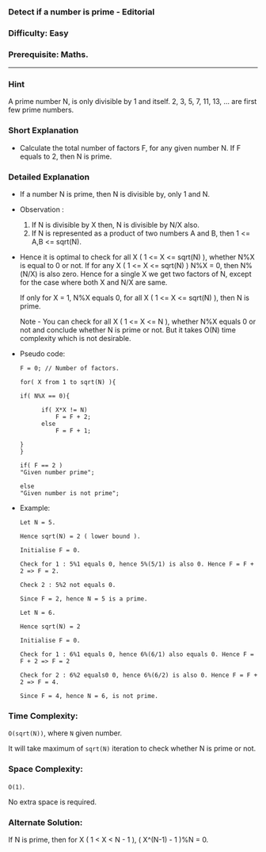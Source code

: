 ### Detect if a number is prime - Editorial

### Difficulty: Easy

### Prerequisite: Maths.
---
### Hint

A prime number N, is only divisible by 1 and itself. 2, 3, 5, 7, 11, 13, ... are first few prime numbers.

### Short Explanation

- Calculate the total number of factors F, for any given number N. If F equals to 2, then N is prime.

### Detailed Explanation

- If a number N is prime, then N is divisible by, only 1 and N.
- Observation :
    1. If N is divisible by X then, N is divisible by N/X also.
    2. If N is represented as a product of two numbers A and B, then 1 <= A,B <= sqrt(N).
- Hence it is optimal to check for all X ( 1 <= X <= sqrt(N) ), whether N%X is equal to 0 or not. If for any X ( 1 <= X <= sqrt(N) ) N%X = 0, then N%(N/X) is also zero. Hence    for a single X we get two factors of N, except for the case where both X and N/X are same.

    If only for X = 1, N%X equals 0, for all X ( 1 <= X <= sqrt(N) ), then N is prime.

  Note - You can check for all X ( 1 <= X <= N ), whether N%X equals 0 or not and conclude whether N is prime or not. But it takes O(N) time complexity which is not desirable.

- Pseudo code:

    ```
    F = 0; // Number of factors.

    for( X from 1 to sqrt(N) ){

    if( N%X == 0){

          if( X*X != N)
              F = F + 2;
          else
              F = F + 1;

    }
    }

    if( F == 2 )
    "Given number prime";

    else
    "Given number is not prime";
    ```

- Example:
    
    ```
    Let N = 5.

    Hence sqrt(N) = 2 ( lower bound ).

    Initialise F = 0.

    Check for 1 : 5%1 equals 0, hence 5%(5/1) is also 0. Hence F = F + 2 => F = 2.

    Check 2 : 5%2 not equals 0.

    Since F = 2, hence N = 5 is a prime.

    Let N = 6.

    Hence sqrt(N) = 2

    Initialise F = 0.

    Check for 1 : 6%1 equals 0, hence 6%(6/1) also equals 0. Hence F = F + 2 => F = 2

    Check for 2 : 6%2 equals0 0, hence 6%(6/2) is also 0. Hence F = F + 2 => F = 4.

    Since F = 4, hence N = 6, is not prime.
    ```
### Time Complexity:

`O(sqrt(N))`, where `N` given number.

It will take maximum of `sqrt(N)` iteration to check whether N is prime or not.

### Space Complexity:

`O(1)`.

No extra space is required.

### Alternate Solution:

If N is prime, then for X ( 1 < X < N - 1 ), ( X^(N-1) - 1 )%N = 0.
